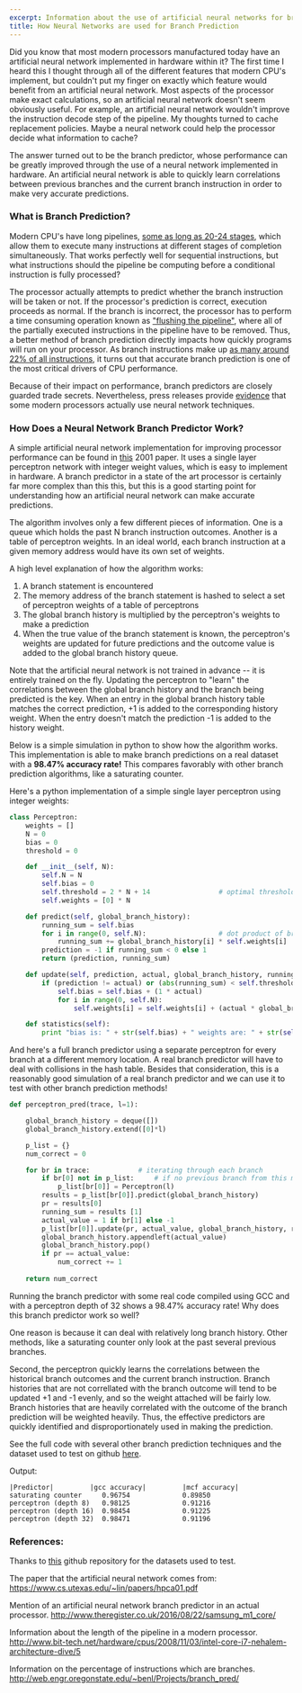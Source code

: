 ```yaml
---
excerpt: Information about the use of artificial neural networks for branch prediction, and a simple simulation in python. 
title: How Neural Networks are used for Branch Prediction
---
```


Did you know that most modern processors manufactured today have an artificial neural network implemented in hardware within it? The first time I heard this I thought through all of the different features that modern CPU's implement, but couldn't put my finger on exactly which feature would benefit from an artificial neural network. Most aspects of the processor make exact calculations, so an artificial neural network doesn't seem obviously useful. For example, an artificial neural network wouldn't improve the instruction decode step of the pipeline. My thoughts turned to cache replacement policies. Maybe a neural network could help the processor decide what information to cache? 

The answer turned out to be the branch predictor, whose performance can be greatly improved through the use of a neural network implemented in hardware. An artificial neural network is able to quickly learn correlations between previous branches and the current branch instruction in order to make very accurate predictions.  

### What is Branch Prediction?

 Modern CPU's have long pipelines, [some as long as 20-24 stages](http://www.bit-tech.net/hardware/cpus/2008/11/03/intel-core-i7-nehalem-architecture-dive/5), which allow them to execute many instructions at different stages of completion simultaneously. That works perfectly well for sequential instructions, but what instructions should the pipeline be computing before a conditional instruction is fully processed? 
 
The processor actually attempts to predict whether the branch instruction will be taken or not. If the processor's prediction is correct, execution proceeds as normal. If the branch is incorrect, the processor has to perform a time consuming operation known as ["flushing the pipeline"](https://en.wikipedia.org/wiki/Pipeline_flush), where all of the partially executed instructions in the pipeline have to be removed. Thus, a better method of branch prediction directly impacts how quickly programs will run on your processor. As branch instructions make up [as many around 22% of all instructions](http://web.engr.oregonstate.edu/~benl/Projects/branch_pred/), it turns out that accurate branch prediction is one of the most critical drivers of CPU performance.

Because of their impact on performance, branch predictors are closely guarded trade secrets. Nevertheless, press releases provide [evidence](http://www.theregister.co.uk/2016/08/22/samsung_m1_core/) that some modern processors actually use neural network techniques.  

### How Does a Neural Network Branch Predictor Work?

A simple artificial neural network implementation for improving processor performance can be found in [this](https://www.cs.utexas.edu/~lin/papers/hpca01.pdf) 2001 paper. It uses a single layer perceptron network with integer weight values, which is easy to implement in hardware. A branch predictor in a state of the art processor is certainly far more complex than this this, but this is a good starting point for understanding how an artificial neural network can make accurate predictions. 

The algorithm involves only a few different pieces of information. One is a queue which holds the past N branch instruction outcomes. Another is a table of perceptron weights. In an ideal world, each branch instruction at a given memory address would have its own set of weights.  

A high level explanation of how the algorithm works: 

1. A branch statement is encountered
2. The memory address of the branch statement is hashed to select a set of perceptron weights of a table of perceptrons  
3. The global branch history is multiplied by the perceptron's weights to make a prediction
4. When the true value of the branch statement is known, the perceptron's weights are updated for future predictions and the outcome value is added to the global branch history queue. 

Note that the artificial neural network is not trained in advance -- it is entirely trained on the fly. Updating the perceptron to "learn" the correlations between the global branch history and the branch being predicted is the key. When an entry in the global branch history table matches the correct prediction, +1 is added to the corresponding history weight. When the entry doesn't match the prediction -1 is added to the history weight. 

Below is a simple simulation in python to show how the algorithm works. This implementation is able to make branch predictions on a real dataset with a **98.47% accuracy rate!** This compares favorably with other branch prediction algorithms, like a saturating counter. 

Here's a python implementation of a simple single layer perceptron using integer weights:

```python
class Perceptron:
    weights = []
    N = 0
    bias = 0
    threshold = 0

    def __init__(self, N):
        self.N = N
        self.bias = 0
        self.threshold = 2 * N + 14                 # optimal threshold depends on history length
        self.weights = [0] * N      

    def predict(self, global_branch_history):
        running_sum = self.bias
        for i in range(0, self.N):                  # dot product of branch history with the weights
            running_sum += global_branch_history[i] * self.weights[i]
        prediction = -1 if running_sum < 0 else 1
        return (prediction, running_sum)

    def update(self, prediction, actual, global_branch_history, running_sum):
        if (prediction != actual) or (abs(running_sum) < self.threshold):   
            self.bias = self.bias + (1 * actual)
            for i in range(0, self.N):
                self.weights[i] = self.weights[i] + (actual * global_branch_history[i])

    def statistics(self):
        print "bias is: " + str(self.bias) + " weights are: " + str(self.weights)
```

And here's a full branch predictor using a separate perceptron for every branch at a different memory location. A real branch predictor will have to deal with collisions in the hash table. Besides that consideration, this is a reasonably good simulation of a real branch predictor and we can use it to test with other branch prediction methods!

```python
def perceptron_pred(trace, l=1):

    global_branch_history = deque([])
    global_branch_history.extend([0]*l)

    p_list = {}
    num_correct = 0

    for br in trace:            # iterating through each branch
        if br[0] not in p_list:     # if no previous branch from this memory location 
            p_list[br[0]] = Perceptron(l)
        results = p_list[br[0]].predict(global_branch_history)
        pr = results[0]
        running_sum = results [1]
        actual_value = 1 if br[1] else -1
        p_list[br[0]].update(pr, actual_value, global_branch_history, running_sum)
        global_branch_history.appendleft(actual_value)
        global_branch_history.pop()
        if pr == actual_value:
            num_correct += 1
            
    return num_correct
```

Running the branch predictor with some real code compiled using GCC and with a perceptron depth of 32 shows a 98.47% accuracy rate! Why does this branch predictor work so well?

One reason is because it can deal with relatively long branch history. Other methods, like a saturating counter only look at the past several previous branches.  

Second, the perceptron quickly learns the correlations between the historical branch outcomes and the current branch instruction. Branch histories that are not correllated with the branch outcome will tend to be updated +1 and -1 evenly, and so the weight attached will be fairly low. Branch histories that are heavily correlated with the outcome of the branch prediction will be weighted heavily. Thus, the effective predictors are quickly identified and disproportionately used in making the prediction.

See the full code with several other branch prediction techniques and the dataset used to test on github [here](https://github.com/edougal/nn_bp_test).

Output:

```
|Predictor|         |gcc accuracy|         |mcf accuracy|
saturating counter     0.96754             0.89850
perceptron (depth 8)   0.98125             0.91216
perceptron (depth 16)  0.98454             0.91225
perceptron (depth 32)  0.98471             0.91196
```


### References:

Thanks to [this](https://github.com/nihakue/branch_sim) github repository for the datasets used to test. 

The paper that the artificial neural network comes from: 
https://www.cs.utexas.edu/~lin/papers/hpca01.pdf

Mention of an artificial neural network branch predictor in an actual processor. 
http://www.theregister.co.uk/2016/08/22/samsung_m1_core/

Information about the length of the pipeline in a modern processor.
http://www.bit-tech.net/hardware/cpus/2008/11/03/intel-core-i7-nehalem-architecture-dive/5

Information on the percentage of instructions which are branches. 
http://web.engr.oregonstate.edu/~benl/Projects/branch_pred/
